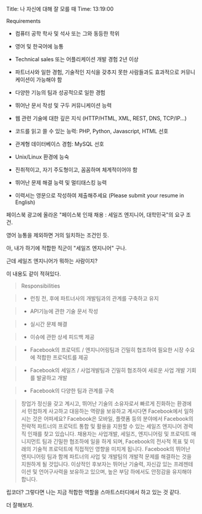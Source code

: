 Title: 나 자신에 대해 잘 모를 때
Time: 13:19:00

Requirements

  * 컴퓨터 공학 학사 및 석사 또는 그와 동등한 학위

  * 영어 및 한국어에 능통

  * Technical sales 또는 어플리케이션 개발 경험 2년 이상

  * 파트너사와 일한 경험, 기술적인 지식을 갖추지 못한 사람들과도 효과적으로 커뮤니케이션이 가능해야 함

  * 다양한 기능의 팀과 성공적으로 일한 경험

  * 뛰어난 문서 작성 및 구두 커뮤니케이션 능력

  * 웹 관련 기술에 대한 깊은 지식 (HTTP/HTML, XML, REST, DNS, TCP/IP...)

  * 코드를 읽고 쓸 수 있는 능력: PHP, Python, Javascript, HTML 선호

  * 관계형 데이터베이스 경험: MySQL 선호

  * Unix/Linux 환경에 능숙

  * 진취적이고, 자기 주도형이고, 꼼꼼하며 체계적이어야 함

  * 뛰어난 문제 해결 능력 및 멀티태스킹 능력

  * 이력서는 영문으로 작성하여 제출해주세요 (Please submit your resume in English)

  

페이스북 광고에 올라온 "페이스북 인재 채용 : 세일즈 엔지니어, 대학민국"의 요구 조건.

영어 능통을 제외하면 거의 일치하는 조건인 듯.

  

아, 내가 하기에 적합한 직군이 "세일즈 엔지니어" 구나.

근데 세일즈 엔지니어가 뭐하는 사람이지?

이 내용도 같이 적혀있다.

> Responsibilities

>

>   * 런칭 전, 후에 파트너사의 개발팀과의 관계를 구축하고 유지

>

>   * API기능에 관한 기술 문서 작성

>

>   * 실시간 문제 해결

>

>   * 이슈에 관한 상세 피드백 제공

>

>   * Facebook의 프로덕트 / 엔지니어링팀과 긴밀히 협조하여 필요한 시장 수요에 적합한 프로덕트를 제공

>

>   * Facebook의 세일즈 / 사업개발팀과 긴밀히 협조하여 새로운 사업 개발 기회를 발굴하고 개발

>

>   * Facebook의 다양한 팀과 관계를 구축

>

>

>

>

>

> 창업가 정신을 갖고 계시고, 뛰어난 기술의 소유자로서 빠르게 진화하는 환경에서 민첩하게 사고하고 대응하는 역량을 보유하고 계시다면
Facebook에서 일하시는 것은 어떠세요? Facebook은 모바일, 플랫폼 등의 분야에서 Facebook의 전략적 파트너의 프로덕트 통합
및 활용을 지원할 수 있는 세일즈 엔지니어 경력직 인재를 찾고 있습니다. 채용자는 사업개발, 세일즈, 엔지니어링 및 프로덕트 매니지먼트 팀과
긴밀한 협조하에 일을 하게 되며, Facebook의 전사적 목표 및 미래의 기술적 프로덕트에 직접적인 영향을 미치게 됩니다.
Facebook의 뛰어난 엔지니어링 팀과 함께 파트너의 사업 및 개발팀의 개발적 문제를 해결하는 것을 지원하게 될 것입니다. 이상적인
후보자는 뛰어난 기술력, 자신감 있는 프레젠테이션 및 언어구사력을 보유하고 있으며, 높은 부담 하에서도 안정감을 유지해야 합니다.

립코더? 그렇다면 나는 지금 적합한 역할을 스마트스터디에서 하고 있는 것 같다.

더 잘해보자.

  

  

